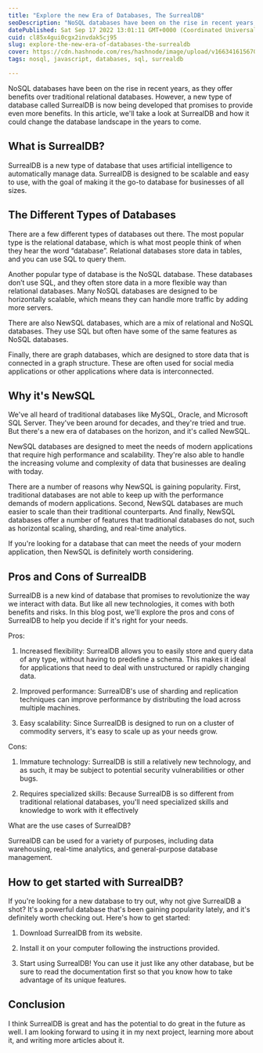```yaml
---
title: "Explore the new Era of Databases, The SurrealDB"
seoDescription: "NoSQL databases have been on the rise in recent years, as they offer benefits over traditional relational databases. However, NewSQL is coming..."
datePublished: Sat Sep 17 2022 13:01:11 GMT+0000 (Coordinated Universal Time)
cuid: cl85x4gui0cgx2invdak5cj95
slug: explore-the-new-era-of-databases-the-surrealdb
cover: https://cdn.hashnode.com/res/hashnode/image/upload/v1663416156704/ikgg2OGtQ.png
tags: nosql, javascript, databases, sql, surrealdb

---
```


NoSQL databases have been on the rise in recent years, as they offer benefits over traditional relational databases. However, a new type of database called SurrealDB is now being developed that promises to provide even more benefits. In this article, we'll take a look at SurrealDB and how it could change the database landscape in the years to come.

## What is SurrealDB?

SurrealDB is a new type of database that uses artificial intelligence to automatically manage data. SurrealDB is designed to be scalable and easy to use, with the goal of making it the go-to database for businesses of all sizes.

## The Different Types of Databases

There are a few different types of databases out there. The most popular type is the relational database, which is what most people think of when they hear the word “database”. Relational databases store data in tables, and you can use SQL to query them.

Another popular type of database is the NoSQL database. These databases don’t use SQL, and they often store data in a more flexible way than relational databases. Many NoSQL databases are designed to be horizontally scalable, which means they can handle more traffic by adding more servers.

There are also NewSQL databases, which are a mix of relational and NoSQL databases. They use SQL but often have some of the same features as NoSQL databases.

Finally, there are graph databases, which are designed to store data that is connected in a graph structure. These are often used for social media applications or other applications where data is interconnected.

## Why it's NewSQL

We've all heard of traditional databases like MySQL, Oracle, and Microsoft SQL Server. They've been around for decades, and they're tried and true. But there's a new era of databases on the horizon, and it's called NewSQL.

NewSQL databases are designed to meet the needs of modern applications that require high performance and scalability. They're also able to handle the increasing volume and complexity of data that businesses are dealing with today.

There are a number of reasons why NewSQL is gaining popularity. First, traditional databases are not able to keep up with the performance demands of modern applications. Second, NewSQL databases are much easier to scale than their traditional counterparts. And finally, NewSQL databases offer a number of features that traditional databases do not, such as horizontal scaling, sharding, and real-time analytics.

If you're looking for a database that can meet the needs of your modern application, then NewSQL is definitely worth considering.

## Pros and Cons of SurrealDB

SurrealDB is a new kind of database that promises to revolutionize the way we interact with data. But like all new technologies, it comes with both benefits and risks. In this blog post, we'll explore the pros and cons of SurrealDB to help you decide if it's right for your needs.

Pros:

1. Increased flexibility: SurrealDB allows you to easily store and query data of any type, without having to predefine a schema. This makes it ideal for applications that need to deal with unstructured or rapidly changing data.

2. Improved performance: SurrealDB's use of sharding and replication techniques can improve performance by distributing the load across multiple machines.

3. Easy scalability: Since SurrealDB is designed to run on a cluster of commodity servers, it's easy to scale up as your needs grow.

Cons:

1. Immature technology: SurrealDB is still a relatively new technology, and as such, it may be subject to potential security vulnerabilities or other bugs.

2. Requires specialized skills: Because SurrealDB is so different from traditional relational databases, you'll need specialized skills and knowledge to work with it effectively

What are the use cases of SurrealDB?

SurrealDB can be used for a variety of purposes, including data warehousing, real-time analytics, and general-purpose database management.

## How to get started with SurrealDB?

If you're looking for a new database to try out, why not give SurrealDB a shot? It's a powerful database that's been gaining popularity lately, and it's definitely worth checking out. Here's how to get started:

1. Download SurrealDB from its website.

2. Install it on your computer following the instructions provided.

3. Start using SurrealDB! You can use it just like any other database, but be sure to read the documentation first so that you know how to take advantage of its unique features.

## Conclusion
I think SurrealDB is great and has the potential to do great in the future as well. I am looking forward to using it in my next project, learning more about it, and writing more articles about it.